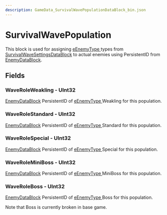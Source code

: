 ```yaml
---
description: GameData_SurvivalWavePopulationDataBlock_bin.json
---
```


# SurvivalWavePopulation

This block is used for assigning [eEnemyType ](../enum-types.md#eenemytype)types from [SurvivalWaveSettingsDataBlock](survivalwavesettings.md) to actual enemies using PersistentID from [EnemyDataBlock](enemy.md).

## Fields

### WaveRoleWeakling - UInt32

[EnemyDataBlock](enemy.md) PersistentID of [eEnemyType ](../enum-types.md#eenemytype)Weakling for this population.

### WaveRoleStandard - UInt32

[EnemyDataBlock](enemy.md) PersistentID of [eEnemyType ](../enum-types.md#eenemytype)Standard for this population.

### WaveRoleSpecial - UInt32

[EnemyDataBlock](enemy.md) PersistentID of [eEnemyType ](../enum-types.md#eenemytype)Special for this population.

### WaveRoleMiniBoss - UInt32

[EnemyDataBlock](enemy.md) PersistentID of [eEnemyType ](../enum-types.md#eenemytype)MiniBoss for this population.

### WaveRoleBoss - UInt32

[EnemyDataBlock](enemy.md) PersistentID of [eEnemyType ](../enum-types.md#eenemytype)Boss for this population.

Note that Boss is currently broken in base game.
